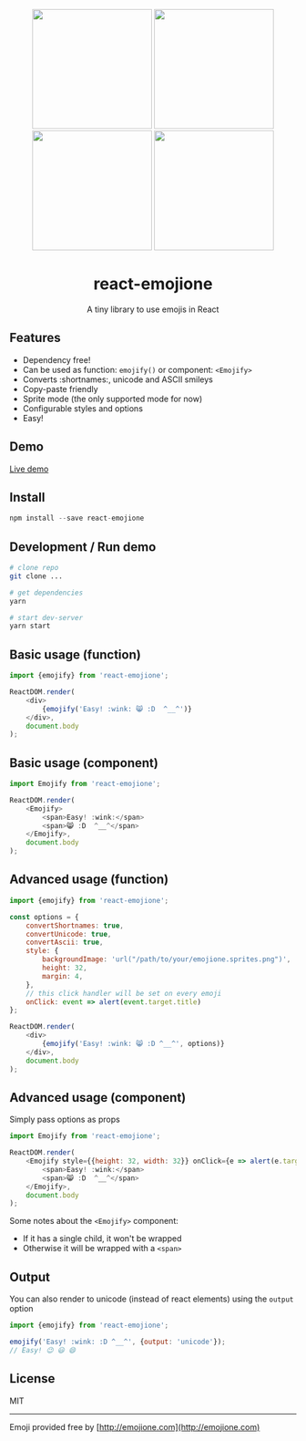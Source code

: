 <p align="center">
    <img src="http://cdn.jsdelivr.net/emojione/assets/svg/1f638.svg" width=210 />
    <img src="http://cdn.jsdelivr.net/emojione/assets/svg/1f602.svg" width=210 />
    <img src="http://cdn.jsdelivr.net/emojione/assets/svg/1f40a.svg" width=210 />
    <img src="http://cdn.jsdelivr.net/emojione/assets/svg/1f916.svg" width=210 />
    <h1 align="center">react-emojione</h1>
    <p align="center">A tiny library to use emojis in React</p>
</p>

## Features

- Dependency free!
- Can be used as function: `emojify()` or component: `<Emojify>`
- Converts :shortnames:, unicode and ASCII smileys
- Copy-paste friendly
- Sprite mode (the only supported mode for now)
- Configurable styles and options
- Easy!

## Demo

[Live demo](https://runkit.com/pladaria/react-emojione)

## Install

```javascript
npm install --save react-emojione
```

## Development / Run demo

```bash
# clone repo
git clone ...

# get dependencies
yarn

# start dev-server
yarn start
```

## Basic usage (function)

```javascript
import {emojify} from 'react-emojione';

ReactDOM.render(
    <div>
        {emojify('Easy! :wink: 😸 :D  ^__^')}
    </div>,
    document.body
);
```

## Basic usage (component)

```javascript
import Emojify from 'react-emojione';

ReactDOM.render(
    <Emojify>
        <span>Easy! :wink:</span>
        <span>😸 :D  ^__^</span>
    </Emojify>,
    document.body
);
```

## Advanced usage (function)

```javascript
import {emojify} from 'react-emojione';

const options = {
    convertShortnames: true,
    convertUnicode: true,
    convertAscii: true,
    style: {
        backgroundImage: 'url("/path/to/your/emojione.sprites.png")',
        height: 32,
        margin: 4,
    },
    // this click handler will be set on every emoji
    onClick: event => alert(event.target.title)
};

ReactDOM.render(
    <div>
        {emojify('Easy! :wink: 😸 :D ^__^', options)}
    </div>,
    document.body
);
```

## Advanced usage (component)

Simply pass options as props

```javascript
import Emojify from 'react-emojione';

ReactDOM.render(
    <Emojify style={{height: 32, width: 32}} onClick={e => alert(e.target.title)}>
        <span>Easy! :wink:</span>
        <span>😸 :D  ^__^</span>
    </Emojify>,
    document.body
);
```
Some notes about the `<Emojify>` component:
- If it has a single child, it won't be wrapped
- Otherwise it will be wrapped with a `<span>`

## Output

You can also render to unicode (instead of react elements) using the `output` option
```javascript
import {emojify} from 'react-emojione';

emojify('Easy! :wink: :D ^__^', {output: 'unicode'});
// Easy! 😉 😃 😄
```

## License

MIT

---
Emoji provided free by [http://emojione.com](http://emojione.com)
